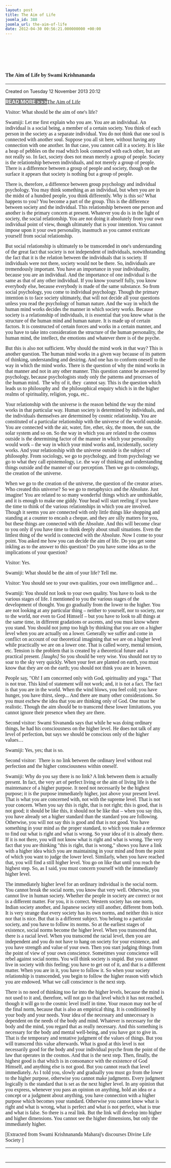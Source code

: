 ```yaml
---
layout: post
title: The Aim of Life
joomla_id: 388
joomla_url: the-aim-of-life
date: 2012-04-30 00:56:21.000000000 +00:00
---
```

<h1 itemprop="name">&nbsp;</h1>
<h1 itemprop="name"><span style="font-size: 12pt; font-family: book antiqua,palatino;">The Aim of Life by Swami Krishnananda</span></h1>
<hr />
<p>Created on Tuesday 12 November 2013 20:12</p>
<div id="discText">
<div id="discText">
<div id="discText">
<div id="discText">
<div id="discText">
<div id="discText">
<div id="discText">
<div id="discText">
<div id="discText">
<div id="discText">
<div id="discText">
<div id="discText">
<div id="discText">
<p><span style="font-size: 12pt;"><span style="background-color: #ffffff; color: #333333;"><span style="background-color: #808080; color: #ffffff;"><strong>READ MORE &gt;&gt;&gt;</strong></span></span></span><a href="http://www.swami-krishnananda.org/disc/disc_102.html"><span style="font-size: 12pt; font-family: book antiqua,palatino;"></span></a><a href="http://www.swami-krishnananda.org/disc/disc_93.html"><span style="font-size: 12pt; font-family: book antiqua,palatino;"></span></a><a href="http://www.swami-krishnananda.org/disc/disc_129.html"><span style="font-size: 12pt; font-family: book antiqua,palatino;">The Aim of Life</span></a></p>
<div id="discText">
<div id="discText">
<div id="discText">
<div id="discText">
<div id="discText">
<div id="discText">
<div id="discText">
<div id="discText">
<div id="discText">
<div id="discText">
<div id="discText">
<div id="discText">
<div id="discText">
<div id="discText">
<div id="discText2">
<div id="discText">
<div id="discText">
<div id="discText">
<div id="discText">
<div id="discText">
<div id="discText">
<div id="discText">
<div id="discText">
<div id="discText"><span itemprop="author" itemscope="" itemtype="http://schema.org/Person"><span itemprop="name"></span></span>
<div id="discText">
<div id="discText"><span itemprop="articleBody"><span itemprop="author" itemscope="" itemtype="http://schema.org/Person"><span itemprop="name"></span></span></span>
<div id="discText"><span itemprop="articleBody"><span itemprop="author" itemscope="" itemtype="http://schema.org/Person"><span itemprop="name"></span></span></span><span itemprop="author" itemscope="" itemtype="http://schema.org/Person"><span itemprop="name"></span></span>
<div id="discText"><span itemprop="articleBody">
<p><span style="font-size: 12pt; font-family: book antiqua,palatino;">Visitor: What should be the aim of one's life?</span></p>
<p><span style="font-size: 12pt; font-family: book antiqua,palatino;">Swamiji: Let me first explain who you are. You are an individual. An individual is a social being, a member of a certain society. You think of each person in the society as a separate individual. You do not think that one soul is connected with another soul. Suppose you all sit here, without having any connection with one another. In that case, you cannot call it a society. It is like a heap of pebbles on the road which look connected with each other, but are not really so. In fact, society does not mean merely a <span id="adtext_1" class="adtext">group of people</span>. Society is the relationship between individuals, and not merely a group of people. There is a difference between a group of people and society, though on the surface it appears that society is nothing but a group of people. </span></p>
<p><span style="font-size: 12pt; font-family: book antiqua,palatino;">There is, therefore, a difference between group psychology and <span id="adtext_5" class="adtext">individual psychology</span>. You may think something as an individual, but when you are in the midst of a hundred people, you think differently. Why is this so? What happens to you? You become a part of the group. This is the difference between society and the individual. This relationship between one person and another is the primary concern at present. Whatever you do is in the light of society, the social relationship. You are not doing it absolutely from your own individual <span id="adtext_2" class="adtext">point of view</span>, though ultimately that is your intention. You cannot impose upon it your own personality, inasmuch as you cannot extricate yourself from social relationship.</span></p>
<p><span style="font-size: 12pt; font-family: book antiqua,palatino;">But social relationship is ultimately to be transcended in one's understanding of the great fact that society is not independent of individuals, notwithstanding the fact that it is the relation between the individuals that is society. If individuals were not there, society would not be there. So, individuals are tremendously important. You have an importance in your individuality, because you are an individual. And the importance of one individual is the same as that of any other individual. If you know yourself fully, you know everybody else, because everybody is made of the same substance. So from <span id="adtext_4" class="adtext">social psychology</span>, you come to individual psychology. Though the primary intention is to face society ultimately, that will not decide all your questions unless you read the psychology of human nature. And the way in which the human mind works decides the manner in which society works. Because society is a relationship of individuals, it is essential that you know what is the structure of the human mind and human nature. It is made up of certain factors. It is constructed of certain forces and works in a certain manner, and you have to take into consideration the structure of the human personality, the human mind, the intellect, the emotions and whatever there is of the psyche.</span></p>
<p><span style="font-size: 12pt; font-family: book antiqua,palatino;">But this is also not sufficient. Why should the mind work in that way? This is another question. The human <span id="adtext_6" class="adtext">mind works</span> in a given way because of its pattern of thinking, understanding and desiring. And one has to conform oneself to the way in which the mind works. There is the question of why the mind works in that manner and not in any other manner. This question cannot be answered by psychology, because psychologists study only the patterns and processes of the human mind. &nbsp;The why of it, they &nbsp;cannot say. This is the question which leads us to philosophy and &nbsp;the philosophical enquiry which is in the higher realms of spirituality, religion, yoga, etc..</span></p>
<p><span style="font-size: 12pt; font-family: book antiqua,palatino;">Your relationship with the universe is the reason behind the way the mind works in that particular way. Human society is determined by individuals, and the individuals themselves are determined by cosmic relationship. You are constituted of a particular relationship with the universe of the world outside. You are connected with the air, water, fire, ether, sky, the moon, the sun, the solar system and so on. So the way in which you are related to the cosmos outside is the determining factor of the manner in which your personality would work – the way in which your mind works and, incidentally, society works. And your relationship with the universe outside is the subject of philosophy. From sociology, we go to psychology, and from psychology we go to what they call epistemology, i.e. the way of thinking and understanding things outside and the manner of our perception. Then we go to cosmology, the creation of the universe.</span></p>
<p><span style="font-size: 12pt; font-family: book antiqua,palatino;">When we go to the creation of the universe, the question of the creator arises. Who created this universe? So we go to metaphysics and the Absolute. Just imagine! You are related to so many wonderful things which are unthinkable, and it is enough to make one giddy. Your head will start reeling if you have the time to think of the various relationships in which you are involved. Though it seems you are connected with only little things like shopping and standing at a counter to encash a cheque, and they are silly matters for you, but these things are connected with the Absolute. And this will become clear to you only if you have time to think deeply about small situations. Even the littlest thing of the world is connected with the Absolute. Now I come to your point. You asked me how you can decide the aim of life. Do you get some inkling as to the answer to this question? Do you have some idea as to the implications of your question?</span></p>
<p><span style="font-size: 12pt; font-family: book antiqua,palatino;">Visitor: Yes. </span></p>
<p><span style="font-size: 12pt; font-family: book antiqua,palatino;">Swamiji: What should be the aim of your life? Tell me. </span></p>
<p><span style="font-size: 12pt; font-family: book antiqua,palatino;">Visitor: You should see to your own qualities, your own intelligence and… </span></p>
<p><span style="font-size: 12pt; font-family: book antiqua,palatino;">Swamiji: You should not look to your own quality. You have to look to the various stages of life. I mentioned to you the various stages of the development of thought. You go gradually from the lower to the higher. You are not looking at any particular thing – neither to yourself, nor to society, nor to the world, nor even to God Himself – but you have to look to all things at the same time, in different gradations or ascents, and you must know where you stand. You should not jump too high by thinking that you are on a higher level when you are actually on a lower. Generally we suffer and come in conflict on account of our theoretical imagining that we are on a higher level while practically we are on a lower one. That is called worry, mental tension, etc. Tension is the problem that is created by a theoretical future and a practical present. <em>[laughs]</em> So you should be very wise. You should not try to soar to the sky very quickly. When your feet are planted on earth, you must know that they are on the earth; you should not think you are in heaven. </span></p>
<p><span style="font-size: 12pt; font-family: book antiqua,palatino;">People say, "Oh! I am concerned only with God, spirituality and yoga." That is not true. This kind of statement will not work; and, it is not a fact. The fact is that you are in the world. When the wind blows, you feel cold; you have hunger, you have thirst, sleep... And there are many other considerations. So you must eschew the idea that you are thinking only of God. One must be realistic. Though the aim should be to transcend these lower limitations, you cannot ignore their presence when they are there.</span></p>
<p><span style="font-size: 12pt; font-family: book antiqua,palatino;">Second visitor: Swami Sivananda says that while he was doing ordinary things, he had his consciousness on the higher level. He does not talk of any level of perfection, but says we should be conscious only of the higher values… </span></p>
<p><span style="font-size: 12pt; font-family: book antiqua,palatino;">Swamiji: Yes, yes; that is so.</span></p>
<p><span style="font-size: 12pt; font-family: book antiqua,palatino;">Second visitor:&nbsp; There is no link between the ordinary level without real perfection and the higher consciousness within oneself. </span></p>
<p><span style="font-size: 12pt; font-family: book antiqua,palatino;">Swamiji: Why do you say there is no link? A link between them is actually present. In fact, the very art of perfect living or the aim of living life is the maintenance of a higher purpose. It need not necessarily be the highest purpose; it is the purpose immediately higher, just above your present level. That is what you are concerned with, not with the supreme level. That is not your concern. When you say this is right, that is not right; this is good, that is not good; it should be like this, it should not be like that – when you say this, you have already set a higher standard than the standard you are following. Otherwise, you will not say this is good and that is not good. You have something in your mind as the proper standard, to which you make a reference to find out what is right and what is wrong. So your idea of it is already there. If it is not there, you will not know what is right and what is wrong. The very fact that you are thinking "this is right, that is wrong," shows you have a link with a higher idea which you are maintaining in your mind and from the point of which you want to judge the lower level. Similarly, when you have reached that, you will find a still higher level. You go on like that until you reach the highest step. So, as I said, you must concern yourself with the immediately higher level.</span></p>
<p><span style="font-size: 12pt; font-family: book antiqua,palatino;">The immediately higher level for an ordinary individual is the social norm. You cannot break the social norm, you know that very well. Otherwise, you cannot live in human society. Whether the people in society are correct or not is a different matter. For you, it is correct. Western society has one norm, Indian society another, and Japanese society still another, different from both. It is very strange that every society has its own norms, and neither this is nice nor that is nice. But that is a different subject. You belong to a particular society, and you have to follow its norms. So at the earliest stages of existence, social norms become the higher level. When you transcend that, there is a racial level. When you transcend the racial level, then you are independent and you do not have to hang on society for your existence, and you have strength and value of your own. Then you start judging things from the point of view of your own conscience. Sometimes your conscience will rebel against social norms. You will think society is stupid. But you cannot live in society with this feeling; you have to get out of it, and that is a different matter. When you are in it, you have to follow it. So when your society relationship is transcended, you begin to follow the higher reason with which you are endowed. What we call conscience is the next step.</span></p>
<p><span style="font-size: 12pt; font-family: book antiqua,palatino;">There is no need of thinking too far into the higher levels, because the mind is not used to it and, therefore, will not go to that level which it has not reached, though it will go to the cosmic level itself in time. Your reason may not be of the final norm, because that is also an empirical thing. It is conditioned by your body and your needs. Your idea of the necessary and unnecessary is dependent on the needs of the body and mind. Whatever is necessary for the body and the mind, you regard that as really necessary. And this something is necessary for the body and mental well-being, and you have got to give in. That is the temporary and tentative judgment of the values of things. But you will transcend this value afterwards. What is good at this level is not necessarily good for the body and your individual psyche from the point of the law that operates in the cosmos. And that is the next step. Then, finally, the highest good is that which is in consonance with the existence of God Himself, and anything else is not good. But you cannot reach that level immediately. As I told you, slowly and gradually you must go from the lower to the higher purpose, otherwise you cannot make judgments. Every judgment logically is the standard that is set as the next higher level. In any opinion that you express, whenever you pass an opinion on anything, hold an idea or a concept or a judgment about anything, you have connection with a higher purpose which becomes your standard. Otherwise you cannot know what is right and what is wrong, what is perfect and what is not perfect, what is true and what is false. So there is a real link. But the link will develop into higher and higher dimensions. You cannot see the higher dimensions, but only the immediately higher.</span></p>
</span></div>
<span style="font-size: 12pt; font-family: verdana,geneva;">[Extracted from Swami Krishnananda Maharaj's discourses Divine Life Society ]</span></div>
</div>
</div>
</div>
</div>
</div>
</div>
</div>
</div>
</div>
</div>
</div>
</div>
</div>
</div>
</div>
</div>
</div>
</div>
</div>
</div>
</div>
</div>
</div>
</div>
</div>
</div>
</div>
</div>
</div>
</div>
</div>
</div>
</div>
</div>
</div>
</div>
</div>
</div>
</div>
<hr />
<p>&nbsp;</p>
<hr />
<p>&nbsp;</p>
<div style="position: absolute; left: -40px; top: -25px; width: 1px; height: 1px; overflow: hidden;" data-mce-bogus="1" class="mcePaste" id="_mcePaste">
<h1>The Gospel of the Bhagavadgita</h1>
</div>
